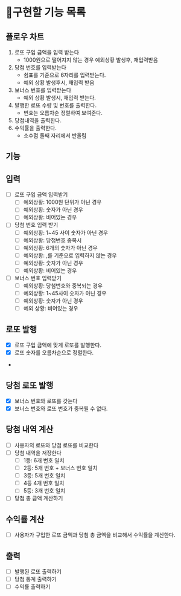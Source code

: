 # 📝구현할 기능 목록

## 플로우 차트

1. 로또 구입 금액을 입력 받는다
    - 1000원으로 떨어지지 않는 경우 예외상황 발생후,  재입력받음
2. 당첨 번호를 입력받는다
    - 쉼표를 기준으로 6자리를 입력받는다.
    - 예외 상황 발생후시, 재입력 받음
3. 보너스 번호를 입력받는다
    - 예외 상황 발생시, 재입력 받는다.
4. 발행한 로또 수량 및 번호를 출력한다.
    - 번호는 오름차순 정렬하여 보여준다.
5. 당첨내역을 출력한다.
6. 수익률을 출력한다.
    - 소수점 둘째 자리에서 반올림

## 기능

## 입력

- [ ]  로또 구입 금액 입력받기
    - [ ]  예외상황: 1000원 단위가 아닌 경우
    - [ ]  예외상황: 숫자가 아닌 경우
    - [ ]  예외상황: 비어있는 경우
- [ ]  당첨 번호 입력 받기
    - [ ]  예외상황: 1~45 사이 숫자가 아닌 경우
    - [ ]  예외상황: 당첨번호 중복시
    - [ ]  예외상황: 6개의 숫자가 아닌 경우
    - [ ]  예외상황: ,를 기준으로 입력하지 않는 경우
    - [ ]  예외상황: 숫자가 아닌 경우
    - [ ]  예외상황: 비어있는 경우
- [ ]  보너스 번호 입력받기
    - [ ]  예외상황: 당첨번호와 중복되는 경우
    - [ ]  예외상황: 1~45사이 숫자가 아닌 경우
    - [ ]  예외상황: 숫자가 아닌 경우
    - [ ]  예외 상황: 비어있는 경우

## 로또 발행

- [x]  로또 구입 금액에 맞게 로또를 발행한다.
- [x]  로또 숫자를 오름차순으로 정렬한다.
- 
## 당첨 로또 발행

- [x]  보너스 번호와 로또를 갖는다
- [x]  보너스 번호와 로또 번호가 중복될 수 없다.

## 당첨 내역 계산

- [ ]  사용자의 로또와 당첨 로또를 비교한다
- [ ]  당첨 내역을 저장한다
    - [ ]  1등: 6개 번호 일치
    - [ ]  2등: 5개 번호 + 보너스 번호 일치
    - [ ]  3등: 5개 번호 일치
    - [ ]  4등 4개 번호 일치
    - [ ]  5등: 3개 번호 일치
- [ ]  당첨 총 금액 계산하기

## 수익률 계산

- [ ]  사용자가 구입한 로또 금액과 당첨 총 금액을 비교해서 수익률을 계산한다.

## 출력

- [ ]  발행된 로또 출력하기
- [ ]  당첨 통계 출력하기
- [ ]  수익률 출력하기